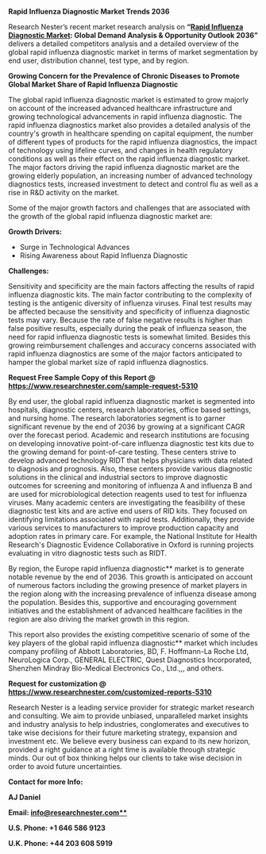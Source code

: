 ﻿**Rapid Influenza Diagnostic Market Trends 2036**

Research Nester’s recent market research analysis on **“[Rapid Influenza Diagnostic Market](https://www.researchnester.com/reports/rapid-influenza-diagnostics-market/5310): Global Demand Analysis & Opportunity Outlook 2036”** delivers a detailed competitors analysis and a detailed overview of the global rapid influenza diagnostic market in terms of market segmentation by end user, distribution channel, test type, and by region. 

**Growing Concern for the Prevalence of Chronic Diseases to Promote Global Market Share of Rapid Influenza Diagnostic**  

The global rapid influenza diagnostic market is estimated to grow majorly on account of the increased advanced healthcare infrastructure and growing technological advancements in rapid influenza diagnostic. The rapid influenza diagnostics market also provides a detailed analysis of the country's growth in healthcare spending on capital equipment, the number of different types of products for the rapid influenza diagnostics, the impact of technology using lifeline curves, and changes in health regulatory conditions as well as their effect on the rapid influenza diagnostic market. The major factors driving the rapid influenza diagnostic market are the growing elderly population, an increasing number of advanced technology diagnostics tests, increased investment to detect and control flu as well as a rise in R&D activity on the market.

Some of the major growth factors and challenges that are associated with the growth of the global rapid influenza diagnostic market are:

**Growth Drivers:**

- Surge in Technological Advances
- Rising Awareness about Rapid Influenza Diagnostic

**Challenges:**

Sensitivity and specificity are the main factors affecting the results of rapid influenza diagnostic kits. The main factor contributing to the complexity of testing is the antigenic diversity of influenza viruses. Final test results may be affected because the sensitivity and specificity of influenza diagnostic tests may vary. Because the rate of false negative results is higher than false positive results, especially during the peak of influenza season, the need for rapid influenza diagnostic tests is somewhat limited. Besides this growing reimbursement challenges and accuracy concerns associated with rapid influenza diagnostics are some of the major factors anticipated to hamper the global market size of rapid influenza diagnostics.

**Request Free Sample Copy of this Report @ <https://www.researchnester.com/sample-request-5310>** 

By end user, the global rapid influenza diagnostic market is segmented into hospitals, diagnostic centers, research laboratories, office based settings, and nursing home. The research laboratories segment is to garner significant revenue by the end of 2036 by growing at a significant CAGR over the forecast period. Academic and research institutions are focusing on developing innovative point-of-care influenza diagnostic test kits due to the growing demand for point-of-care testing. These centers strive to develop advanced technology RIDT that helps physicians with data related to diagnosis and prognosis. Also, these centers provide various diagnostic solutions in the clinical and industrial sectors to improve diagnostic outcomes for screening and monitoring of influenza A and influenza B and are used for microbiological detection reagents used to test for influenza viruses. Many academic centers are investigating the feasibility of these diagnostic test kits and are active end users of RID kits. They focused on identifying limitations associated with rapid tests. Additionally, they provide various services to manufacturers to improve production capacity and adoption rates in primary care. For example, the National Institute for Health Research's Diagnostic Evidence Collaborative in Oxford is running projects evaluating in vitro diagnostic tests such as RIDT.

By region, the Europe rapid influenza diagnostic** market is to generate notable revenue by the end of 2036. This growth is anticipated on account of numerous factors including the growing presence of market players in the region along with the increasing prevalence of influenza disease among the population. Besides this, supportive and encouraging government initiatives and the establishment of advanced healthcare facilities in the region are also driving the market growth in this region. 

This report also provides the existing competitive scenario of some of the key players of the global rapid influenza diagnostic** market which includes company profiling of Abbott Laboratories, BD, F. Hoffmann-La Roche Ltd, NeuroLogica Corp., GENERAL ELECTRIC, Quest Diagnostics Incorporated, Shenzhen Mindray Bio-Medical Electronics Co., Ltd.,,, and others.      

**Request for customization @ <https://www.researchnester.com/customized-reports-5310>**  

Research Nester is a leading service provider for strategic market research and consulting. We aim to provide unbiased, unparalleled market insights and industry analysis to help industries, conglomerates and executives to take wise decisions for their future marketing strategy, expansion and investment etc. We believe every business can expand to its new horizon, provided a right guidance at a right time is available through strategic minds. Our out of box thinking helps our clients to take wise decision in order to avoid future uncertainties.

**Contact for more Info:**

**AJ Daniel**

**Email: [info@researchnester.com**](mailto:info@researchnester.com)**

**U.S. Phone: +1 646 586 9123** 

**U.K. Phone: +44 203 608 5919**

